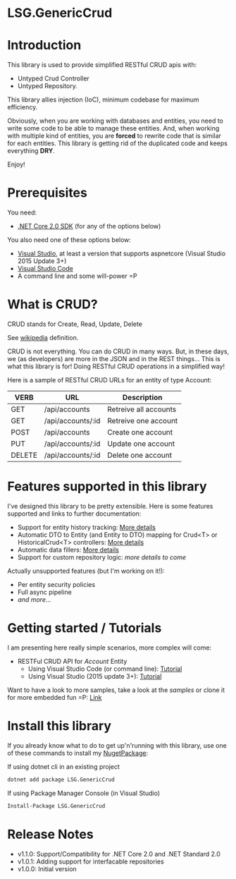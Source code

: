 # LSG.GenericCrud

# Introduction
This library is used to provide simplified RESTful CRUD apis with:
- Untyped Crud Controller
- Untyped Repository. 

This library allies injection (IoC), minimum codebase for maximum efficiency.

Obviously, when you are working with databases and entities, you need to write some code to be able to manage these entities. And, when working with multiple kind of entities, you are **forced** to rewrite code that is similar for each  entities. This library is getting rid of the duplicated code and keeps everything **DRY**.

Enjoy!

# Prerequisites
You need:
- [.NET Core 2.0 SDK](https://github.com/dotnet/core/blob/master/release-notes/download-archives/2.0.0-download.md) (for any of the options below)

You also need one of these options below:
- [Visual Studio](https://www.visualstudio.com/downloads/), at least a version that supports aspnetcore (Visual Studio 2015 Update 3+)
- [Visual Studio Code](https://code.visualstudio.com/)
- A command line and some will-power =P

# What is CRUD?

CRUD stands for Create, Read, Update, Delete

See [wikipedia](https://en.wikipedia.org/wiki/Create,_read,_update_and_delete) definition.

CRUD is not everything. You can do CRUD in many ways. But, in these days, we (as developers) are more in the JSON and in the REST things... This is what this library is for! Doing RESTful CRUD operations in a simplified way!

Here is a sample of RESTful CRUD URLs for an entity of type Account:

| VERB   | URL               | Description           |
|--------|-------------------|-----------------------|
| GET    | /api/accounts     | Retreive all accounts |
| GET    | /api/accounts/:id | Retreive one account  |
| POST   | /api/accounts     | Create one account    |
| PUT    | /api/accounts/:id | Update one account    |
| DELETE | /api/accounts/:id | Delete one account    |

# Features supported in this library

I've designed this library to be pretty extensible. Here is some features supported and links to further documentation:
- Support for entity history tracking: [More details](./docs/FeatureHistoricalCrud.md)
- Automatic DTO to Entity (and Entity to DTO) mapping for Crud\<T> or HistoricalCrud\<T> controllers: [More details](./docs/FeatureDTO.md)
- Automatic data fillers: [More details](./docs/FeatureDataFillers.md)
- Support for custom repository logic: *more details to come*

Actually unsupported features (but I'm working on it!):
- Per entity security policies
- Full async pipeline
- *and more*...

# Getting started / Tutorials

I am presenting here really simple scenarios, more complex will come:
- RESTFul CRUD API for *Account* Entity 
    - Using Visual Studio Code (or command line): [Tutorial](docs/1_TutorialAcocuntCrudVisualStudioCode.md)
    - Using Visual Studio (2015 update 3+): [Tutorial](docs/1_TutorialAcocuntCrudVisualStudio.md)

Want to have a look to more samples, take a look at the *samples* or clone it for more embedded fun =P: [Link](https://github.com/lonesomegeek/LSG.GenericCrud.Samples)

# Install this library

If you already know what to do to get up'n'running with this library, use one of these commands to install my [NugetPackage](https://www.nuget.org/packages/LSG.GenericCrud/):

If using dotnet cli in an existing project 
```bash
dotnet add package LSG.GenericCrud
```

If using Package Manager Console (in Visual Studio)
```bash
Install-Package LSG.GenericCrud
```

# Release Notes

- v1.1.0: Support/Compatibility for .NET Core 2.0 and .NET Standard 2.0
- v1.0.1: Adding support for interfacable repositories
- v1.0.0: Initial version
